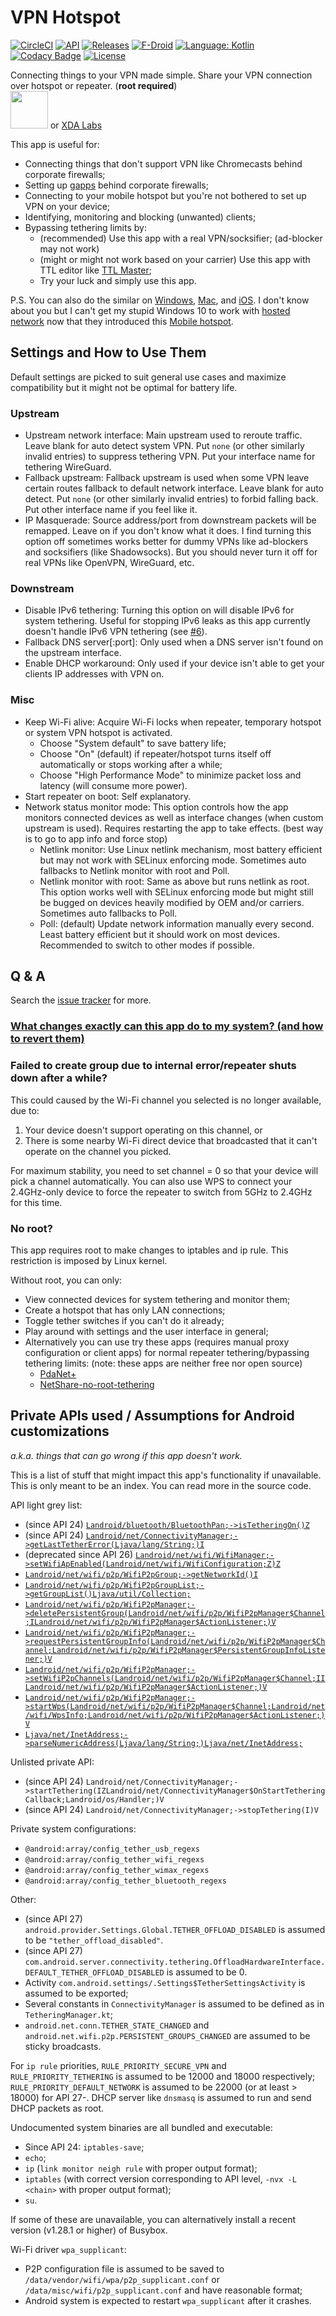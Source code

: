 # VPN Hotspot

[![CircleCI](https://circleci.com/gh/Mygod/VPNHotspot.svg?style=svg)](https://circleci.com/gh/Mygod/VPNHotspot)
[![API](https://img.shields.io/badge/API-21%2B-brightgreen.svg?style=flat)](https://android-arsenal.com/api?level=21)
[![Releases](https://img.shields.io/github/downloads/Mygod/VPNHotspot/total.svg)](https://github.com/Mygod/VPNHotspot/releases)
[![F-Droid](https://img.shields.io/f-droid/v/be.mygod.vpnhotspot.svg)](https://f-droid.org/en/packages/be.mygod.vpnhotspot)
[![Language: Kotlin](https://img.shields.io/github/languages/top/Mygod/VPNHotspot.svg)](https://github.com/Mygod/VPNHotspot/search?l=kotlin)
[![Codacy Badge](https://api.codacy.com/project/badge/Grade/e70e52b1a58045819b505c09edcae816)](https://www.codacy.com/app/Mygod/VPNHotspot?utm_source=github.com&amp;utm_medium=referral&amp;utm_content=Mygod/VPNHotspot&amp;utm_campaign=Badge_Grade)
[![License](https://img.shields.io/github/license/Mygod/VPNHotspot.svg)](https://github.com/Mygod/VPNHotspot/blob/master/LICENSE)

Connecting things to your VPN made simple. Share your VPN connection over hotspot or repeater. (**root required**)  
<a href="https://play.google.com/store/apps/details?id=be.mygod.vpnhotspot" target="_blank"><img src="https://play.google.com/intl/en_us/badges/images/generic/en-play-badge.png" height="60"></a>
or <a href="https://labs.xda-developers.com/store/app/be.mygod.vpnhotspot" target="_blank">XDA Labs</a>

This app is useful for:

* Connecting things that don't support VPN like Chromecasts behind corporate firewalls;
* Setting up [gapps](https://support.google.com/pixelphone/answer/7158475) behind corporate firewalls;
* Connecting to your mobile hotspot but you're not bothered to set up VPN on your device;
* Identifying, monitoring and blocking (unwanted) clients;
* Bypassing tethering limits by:
    - (recommended) Use this app with a real VPN/socksifier; (ad-blocker may not work)
    - (might or might not work based on your carrier) Use this app with TTL editor like
      [TTL Master](https://github.com/TTLMaster/TTLMaster);
    - Try your luck and simply use this app.

P.S. You can also do the similar on [Windows](https://www.expressvpn.com/support/vpn-setup/share-vpn-connection-windows/),
[Mac](https://www.expressvpn.com/support/vpn-setup/share-vpn-connection-mac/),
and [iOS](http://www.tetherme.net/).
I don't know about you but I can't get my stupid Windows 10 to work with
[hosted network](https://msdn.microsoft.com/en-us/library/windows/desktop/dd815243(v=vs.85).aspx)
now that they introduced this
[Mobile hotspot](https://support.microsoft.com/en-us/help/4027762/windows-use-your-pc-as-a-mobile-hotspot).

## Settings and How to Use Them

Default settings are picked to suit general use cases and maximize compatibility but it might not be optimal for battery
 life.

### Upstream

* Upstream network interface: Main upstream used to reroute traffic. Leave blank for auto detect system VPN.
  Put `none` (or other similarly invalid entries) to suppress tethering VPN.
  Put your interface name for tethering WireGuard.
* Fallback upstream: Fallback upstream is used when some VPN leave certain routes fallback to default network interface.
  Leave blank for auto detect. Put `none` (or other similarly invalid entries) to forbid falling back.
  Put other interface name if you feel like it.
* IP Masquerade: Source address/port from downstream packets will be remapped. Leave on if you don't know what it does.
  I find turning this option off sometimes works better for dummy VPNs like ad-blockers and socksifiers (like
  Shadowsocks). But you should never turn it off for real VPNs like OpenVPN, WireGuard, etc.

### Downstream

* Disable IPv6 tethering: Turning this option on will disable IPv6 for system tethering. Useful for stopping IPv6 leaks
  as this app currently doesn't handle IPv6 VPN tethering (see [#6](https://github.com/Mygod/VPNHotspot/issues/6)).
* Fallback DNS server[:port]: Only used when a DNS server isn't found on the upstream interface.
* Enable DHCP workaround: Only used if your device isn't able to get your clients IP addresses with VPN on.

### Misc

* Keep Wi-Fi alive: Acquire Wi-Fi locks when repeater, temporary hotspot or system VPN hotspot is activated.
   - Choose "System default" to save battery life;
   - Choose "On" (default) if repeater/hotspot turns itself off automatically or stops working after a while;
   - Choose "High Performance Mode" to minimize packet loss and latency (will consume more power).
* Start repeater on boot: Self explanatory.
* Network status monitor mode: This option controls how the app monitors connected devices as well as interface changes
  (when custom upstream is used).
  Requires restarting the app to take effects. (best way is to go to app info and force stop)
   - Netlink monitor: Use Linux netlink mechanism, most battery efficient but may not work with SELinux enforcing mode.
     Sometimes auto fallbacks to Netlink monitor with root and Poll.
   - Netlink monitor with root: Same as above but runs netlink as root. This option works well with SELinux enforcing mode
     but might still be bugged on devices heavily modified by OEM and/or carriers. Sometimes auto fallbacks to Poll.
   - Poll: (default) Update network information manually every second. Least battery efficient but it should work on most
     devices. Recommended to switch to other modes if possible.


## Q & A

Search the [issue tracker](https://github.com/Mygod/VPNHotspot/issues) for more.

### [What changes exactly can this app do to my system? (and how to revert them)](https://github.com/Mygod/VPNHotspot/issues/8#issuecomment-448529512)

### Failed to create group due to internal error/repeater shuts down after a while?

This could caused by the Wi-Fi channel you selected is no longer available, due to:

1. Your device doesn't support operating on this channel, or
2. There is some nearby Wi-Fi direct device that broadcasted that it can't operate on the channel you picked.

For maximum stability, you need to set channel = 0 so that your device will pick a channel automatically.
You can also use WPS to connect your 2.4GHz-only device to force the repeater to switch from 5GHz to 2.4GHz for this time.

### No root?

This app requires root to make changes to iptables and ip rule. This restriction is imposed by Linux kernel.

Without root, you can only:

* View connected devices for system tethering and monitor them;
* Create a hotspot that has only LAN connections;
* Toggle tether switches if you can't do it already;
* Play around with settings and the user interface in general;
* Alternatively you can use try these apps (requires manual proxy configuration or client apps) for normal repeater
  tethering/bypassing tethering limits: (note: these apps are neither free nor open source)
  * [PdaNet+](https://play.google.com/store/apps/details?id=com.pdanet)
  * [NetShare-no-root-tethering](https://play.google.com/store/apps/details?id=kha.prog.mikrotik)

## Private APIs used / Assumptions for Android customizations

_a.k.a. things that can go wrong if this app doesn't work._

This is a list of stuff that might impact this app's functionality if unavailable.
This is only meant to be an index. You can read more in the source code.

API light grey list:

* (since API 24) [`Landroid/bluetooth/BluetoothPan;->isTetheringOn()Z`](https://android.googlesource.com/platform/prebuilts/runtime/+/94fec32/appcompat/hiddenapi-light-greylist.txt#1498)
* (since API 24) [`Landroid/net/ConnectivityManager;->getLastTetherError(Ljava/lang/String;)I`](https://android.googlesource.com/platform/prebuilts/runtime/+/94fec32/appcompat/hiddenapi-light-greylist.txt#3783)
* (deprecated since API 26) [`Landroid/net/wifi/WifiManager;->setWifiApEnabled(Landroid/net/wifi/WifiConfiguration;Z)Z`](https://android.googlesource.com/platform/prebuilts/runtime/+/94fec32/appcompat/hiddenapi-dark-greylist.txt#4378)
* [`Landroid/net/wifi/p2p/WifiP2pGroup;->getNetworkId()I`](https://android.googlesource.com/platform/prebuilts/runtime/+/94fec32/appcompat/hiddenapi-light-greylist.txt#4399)
* [`Landroid/net/wifi/p2p/WifiP2pGroupList;->getGroupList()Ljava/util/Collection;`](https://android.googlesource.com/platform/prebuilts/runtime/+/94fec32/appcompat/hiddenapi-light-greylist.txt#4405)
* [`Landroid/net/wifi/p2p/WifiP2pManager;->deletePersistentGroup(Landroid/net/wifi/p2p/WifiP2pManager$Channel;ILandroid/net/wifi/p2p/WifiP2pManager$ActionListener;)V`](https://android.googlesource.com/platform/prebuilts/runtime/+/94fec32/appcompat/hiddenapi-light-greylist.txt#4411)
* [`Landroid/net/wifi/p2p/WifiP2pManager;->requestPersistentGroupInfo(Landroid/net/wifi/p2p/WifiP2pManager$Channel;Landroid/net/wifi/p2p/WifiP2pManager$PersistentGroupInfoListener;)V`](https://android.googlesource.com/platform/prebuilts/runtime/+/94fec32/appcompat/hiddenapi-light-greylist.txt#4412)
* [`Landroid/net/wifi/p2p/WifiP2pManager;->setWifiP2pChannels(Landroid/net/wifi/p2p/WifiP2pManager$Channel;IILandroid/net/wifi/p2p/WifiP2pManager$ActionListener;)V`](https://android.googlesource.com/platform/prebuilts/runtime/+/94fec32/appcompat/hiddenapi-light-greylist.txt#4416)
* [`Landroid/net/wifi/p2p/WifiP2pManager;->startWps(Landroid/net/wifi/p2p/WifiP2pManager$Channel;Landroid/net/wifi/WpsInfo;Landroid/net/wifi/p2p/WifiP2pManager$ActionListener;)V`](https://android.googlesource.com/platform/prebuilts/runtime/+/94fec32/appcompat/hiddenapi-light-greylist.txt#4417)
* [`Ljava/net/InetAddress;->parseNumericAddress(Ljava/lang/String;)Ljava/net/InetAddress;`](https://android.googlesource.com/platform/prebuilts/runtime/+/94fec32/appcompat/hiddenapi-light-greylist.txt#9800)

Unlisted private API:

* (since API 24) `Landroid/net/ConnectivityManager;->startTethering(IZLandroid/net/ConnectivityManager$OnStartTetheringCallback;Landroid/os/Handler;)V`
* (since API 24) `Landroid/net/ConnectivityManager;->stopTethering(I)V`

Private system configurations:

* `@android:array/config_tether_usb_regexs`
* `@android:array/config_tether_wifi_regexs`
* `@android:array/config_tether_wimax_regexs`
* `@android:array/config_tether_bluetooth_regexs`

Other:

* (since API 27) `android.provider.Settings.Global.TETHER_OFFLOAD_DISABLED` is assumed to be
  `"tether_offload_disabled"`.
* (since API 27) `com.android.server.connectivity.tethering.OffloadHardwareInterface.DEFAULT_TETHER_OFFLOAD_DISABLED`
  is assumed to be 0.
* Activity `com.android.settings/.Settings$TetherSettingsActivity` is assumed to be exported;
* Several constants in `ConnectivityManager` is assumed to be defined as in `TetheringManager.kt`;
* `android.net.conn.TETHER_STATE_CHANGED` and `android.net.wifi.p2p.PERSISTENT_GROUPS_CHANGED` are assumed to be
  sticky broadcasts.

For `ip rule` priorities, `RULE_PRIORITY_SECURE_VPN` and `RULE_PRIORITY_TETHERING` is assumed to be 12000 and 18000
respectively; `RULE_PRIORITY_DEFAULT_NETWORK` is assumed to be 22000 (or at least > 18000) for API 27-.
DHCP server like `dnsmasq` is assumed to run and send DHCP packets as root.

Undocumented system binaries are all bundled and executable:

* Since API 24: `iptables-save`;
* `echo`;
* `ip` (`link monitor neigh rule` with proper output format);
* `iptables` (with correct version corresponding to API level, `-nvx -L <chain>` with proper output format);
* `su`.

If some of these are unavailable, you can alternatively install a recent version (v1.28.1 or higher) of Busybox.

Wi-Fi driver `wpa_supplicant`:

* P2P configuration file is assumed to be saved to `/data/vendor/wifi/wpa/p2p_supplicant.conf` or
  `/data/misc/wifi/p2p_supplicant.conf` and have reasonable format;
* Android system is expected to restart `wpa_supplicant` after it crashes.

